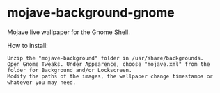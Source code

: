 # mojave-background-gnome

Mojave live wallpaper for the Gnome Shell.

How to install:

    Unzip the "mojave-background" folder in /usr/share/backgrounds.
    Open Gnome Tweaks. Under Appearence, choose "mojave.xml" from the folder for Background and/or Lockscreen.
    Modify the paths of the images, the wallpaper change timestamps or whatever you may need.
